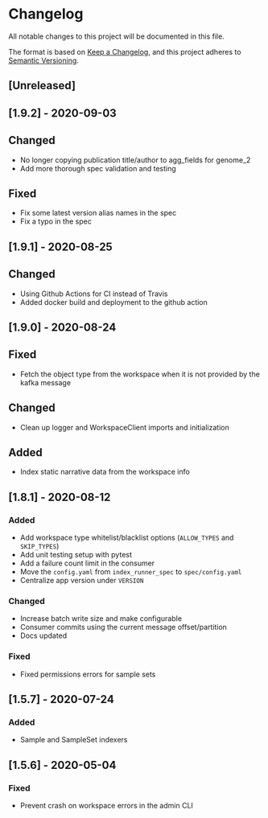 # Changelog
All notable changes to this project will be documented in this file.

The format is based on [Keep a Changelog](https://keepachangelog.com/en/1.0.0/),
and this project adheres to [Semantic Versioning](https://semver.org/spec/v2.0.0.html).

## [Unreleased]

## [1.9.2] - 2020-09-03
## Changed
- No longer copying publication title/author to agg_fields for genome_2
- Add more thorough spec validation and testing

## Fixed
- Fix some latest version alias names in the spec
- Fix a typo in the spec

## [1.9.1] - 2020-08-25
## Changed
- Using Github Actions for CI instead of Travis
- Added docker build and deployment to the github action

## [1.9.0] - 2020-08-24
## Fixed
- Fetch the object type from the workspace when it is not provided by the kafka message

## Changed
- Clean up logger and WorkspaceClient imports and initialization

## Added
- Index static narrative data from the workspace info

## [1.8.1] - 2020-08-12
### Added
- Add workspace type whitelist/blacklist options (`ALLOW_TYPES` and `SKIP_TYPES`)
- Add unit testing setup with pytest
- Add a failure count limit in the consumer
- Move the `config.yaml` from `index_runner_spec` to `spec/config.yaml`
- Centralize app version under `VERSION`

### Changed
- Increase batch write size and make configurable
- Consumer commits using the current message offset/partition
- Docs updated

### Fixed
- Fixed permissions errors for sample sets

## [1.5.7] - 2020-07-24
### Added
- Sample and SampleSet indexers

## [1.5.6] - 2020-05-04
### Fixed
- Prevent crash on workspace errors in the admin CLI
